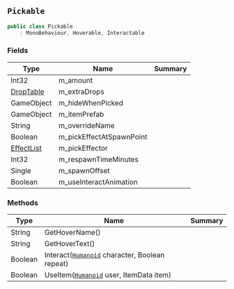 ## `Pickable`

```csharp
public class Pickable
    : MonoBehaviour, Hoverable, Interactable

```

### Fields

| Type | Name | Summary | 
| --- | --- | --- | 
| Int32 | m_amount |  | 
| [DropTable](./DropTable.md) | m_extraDrops |  | 
| GameObject | m_hideWhenPicked |  | 
| GameObject | m_itemPrefab |  | 
| String | m_overrideName |  | 
| Boolean | m_pickEffectAtSpawnPoint |  | 
| [EffectList](./EffectList.md) | m_pickEffector |  | 
| Int32 | m_respawnTimeMinutes |  | 
| Single | m_spawnOffset |  | 
| Boolean | m_useInteractAnimation |  | 


### Methods

| Type | Name | Summary | 
| --- | --- | --- | 
| String | GetHoverName() |  | 
| String | GetHoverText() |  | 
| Boolean | Interact([`Humanoid`](./Humanoid.md) character, Boolean repeat) |  | 
| Boolean | UseItem([`Humanoid`](./Humanoid.md) user, ItemData item) |  | 


